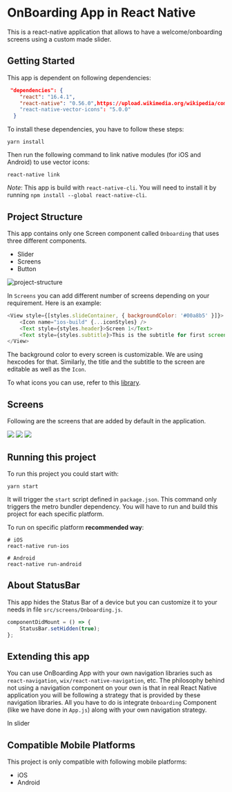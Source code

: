 # OnBoarding App in React Native

This is a react-native application that allows to have a welcome/onboarding screens using a custom made slider.

## Getting Started

This app is dependent on following dependencies:

```json
 "dependencies": {
    "react": "16.4.1",
    "react-native": "0.56.0",https://upload.wikimedia.org/wikipedia/commons/thumb/a/a7/React-icon.svg/1000px-React-icon.svg.png
    "react-native-vector-icons": "5.0.0"
  }
```

To install these dependencies, you have to follow these steps:

```shell
yarn install
```

Then run the following command to link native modules (for iOS and Android) to use vector icons:

```shell
react-native link
```

_Note_: This app is build with `react-native-cli`. You will need to install it by running `npm install --global react-native-cli`.

## Project Structure

This app contains only one Screen component called `Onboarding` that uses three different components.

- Slider
- Screens
- Button

![project-structure](https://i.imgur.com/7zAxzoT.png)

In `Screens` you can add different number of screens depending on your requirement. Here is an example:

```js
<View style={[styles.slideContainer, { backgroundColor: '#00a8b5' }]}>
	<Icon name="ios-build" {...iconStyles} />
	<Text style={styles.header}>Screen 1</Text>
	<Text style={styles.subtitle}>This is the subtitle for first screen.</Text>
</View>
```

The background color to every screen is customizable. We are using hexcodes for that. Similarly, the title and the subtitle to the screen are editable as well as the `Icon`.

To what icons you can use, refer to this [library](https://oblador.github.io/react-native-vector-icons/).

## Screens

Following are the screens that are added by default in the application.

![](https://i.imgur.com/dXC87Jh.png)
![](https://i.imgur.com/JxJBFxf.png)
![](https://i.imgur.com/z3ny1Rc.png)

## Running this project

To run this project you could start with:

```shell
yarn start
```

It will trigger the `start` script defined in `package.json`. This command only triggers the metro bundler dependency. You will have to run and build this project for each specific platform.

To run on specific platform **recommended way**:

```shell
# iOS
react-native run-ios

# Android
react-native run-android
```

## About StatusBar

This app hides the Status Bar of a device but you can customize it to your needs in file `src/screens/Onboarding.js`.

```js
componentDidMount = () => {
	StatusBar.setHidden(true);
};
```

## Extending this app

You can use OnBoarding App with your own navigation libraries such as `react-navigation`, `wix/react-native-navigation`, etc. The philosophy behind not using a navigation component on your own is that in real React Native application you will be following a strategy that is provided by these navigation libraries. All you have to do is integrate `Onboarding` Component (like we have done in `App.js`) along with your own navigation strategy.

In slider

## Compatible Mobile Platforms

This project is only compatible with following mobile platforms:

- iOS
- Android
